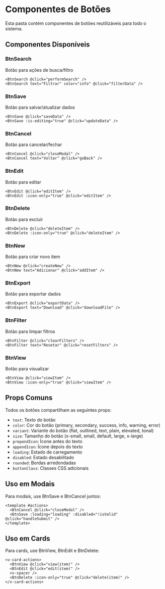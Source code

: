 # Componentes de Botões

Esta pasta contém componentes de botões reutilizáveis para todo o sistema.

## Componentes Disponíveis

### BtnSearch
Botão para ações de busca/filtro
```vue
<BtnSearch @click="performSearch" />
<BtnSearch text="Filtrar" color="info" @click="filterData" />
```

### BtnSave
Botão para salvar/atualizar dados
```vue
<BtnSave @click="saveData" />
<BtnSave :is-editing="true" @click="updateData" />
```

### BtnCancel
Botão para cancelar/fechar
```vue
<BtnCancel @click="closeModal" />
<BtnCancel text="Voltar" @click="goBack" />
```

### BtnEdit
Botão para editar
```vue
<BtnEdit @click="editItem" />
<BtnEdit :icon-only="true" @click="editItem" />
```

### BtnDelete
Botão para excluir
```vue
<BtnDelete @click="deleteItem" />
<BtnDelete :icon-only="true" @click="deleteItem" />
```

### BtnNew
Botão para criar novo item
```vue
<BtnNew @click="createNew" />
<BtnNew text="Adicionar" @click="addItem" />
```

### BtnExport
Botão para exportar dados
```vue
<BtnExport @click="exportData" />
<BtnExport text="Download" @click="downloadFile" />
```

### BtnFilter
Botão para limpar filtros
```vue
<BtnFilter @click="clearFilters" />
<BtnFilter text="Resetar" @click="resetFilters" />
```

### BtnView
Botão para visualizar
```vue
<BtnView @click="viewItem" />
<BtnView :icon-only="true" @click="viewItem" />
```

## Props Comuns

Todos os botões compartilham as seguintes props:

- `text`: Texto do botão
- `color`: Cor do botão (primary, secondary, success, info, warning, error)
- `variant`: Variante do botão (flat, outlined, text, plain, elevated, tonal)
- `size`: Tamanho do botão (x-small, small, default, large, x-large)
- `prependIcon`: Ícone antes do texto
- `appendIcon`: Ícone depois do texto
- `loading`: Estado de carregamento
- `disabled`: Estado desabilitado
- `rounded`: Bordas arredondadas
- `buttonClass`: Classes CSS adicionais

## Uso em Modais

Para modais, use BtnSave e BtnCancel juntos:

```vue
<template #actions>
  <BtnCancel @click="closeModal" />
  <BtnSave :loading="loading" :disabled="!isValid" @click="handleSubmit" />
</template>
```

## Uso em Cards

Para cards, use BtnView, BtnEdit e BtnDelete:

```vue
<v-card-actions>
  <BtnView @click="view(item)" />
  <BtnEdit @click="edit(item)" />
  <v-spacer />
  <BtnDelete :icon-only="true" @click="delete(item)" />
</v-card-actions>
```

